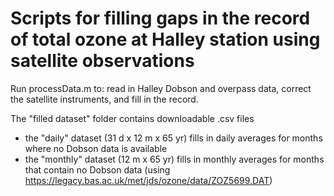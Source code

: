 # Scripts for filling gaps in the record of total ozone at Halley station using satellite observations
Run processData.m to: read in Halley Dobson and overpass data, correct the satellite instruments, and fill in the record.

The "filled dataset" folder contains downloadable .csv files
- the "daily" dataset (31 d x 12 m x 65 yr) fills in daily averages for months where no Dobson data is available
- the "monthly" dataset (12 m x 65 yr) fills in monthly averages for months that contain no Dobson data (using https://legacy.bas.ac.uk/met/jds/ozone/data/ZOZ5699.DAT)
